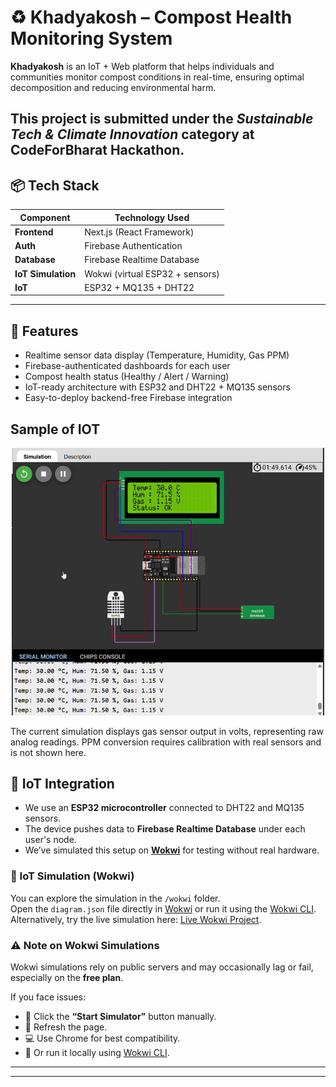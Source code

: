 # ♻️ Khadyakosh – Compost Health Monitoring System

**Khadyakosh** is an IoT + Web platform that helps individuals and communities monitor compost conditions in real-time, ensuring optimal decomposition and reducing environmental harm.

## This project is submitted under the _Sustainable Tech & Climate Innovation_ category at CodeForBharat Hackathon.

## 📦 Tech Stack

| Component          | Technology Used                 |
| ------------------ | ------------------------------- |
| **Frontend**       | Next.js (React Framework)       |
| **Auth**           | Firebase Authentication         |
| **Database**       | Firebase Realtime Database      |
| **IoT Simulation** | Wokwi (virtual ESP32 + sensors) |
| **IoT**            | ESP32 + MQ135 + DHT22           |

---

## 🚀 Features

- Realtime sensor data display (Temperature, Humidity, Gas PPM)
- Firebase-authenticated dashboards for each user
- Compost health status (Healthy / Alert / Warning)
- IoT-ready architecture with ESP32 and DHT22 + MQ135 sensors
- Easy-to-deploy backend-free Firebase integration

<h2>Sample of IOT</h2>
<p align="center">
  <img src="./assets/Khadyakosh_wokwi.gif" alt="Khadyakosh IOT Sample" width="500">
</p>
The current simulation displays gas sensor output in volts, representing raw analog readings. PPM conversion requires calibration with real sensors and is not shown here.

## 📡 IoT Integration

- We use an **ESP32 microcontroller** connected to DHT22 and MQ135 sensors.
- The device pushes data to **Firebase Realtime Database** under each user's node.
- We’ve simulated this setup on [**Wokwi**](https://wokwi.com) for testing without real hardware.

### 🔬 IoT Simulation (Wokwi)

You can explore the simulation in the `/wokwi` folder.  
Open the `diagram.json` file directly in [Wokwi](https://wokwi.com) or run it using the [Wokwi CLI](https://docs.wokwi.com/guides/wokwi-cli).  
Alternatively, try the live simulation here: [Live Wokwi Project](https://wokwi.com/projects/436373210560617473).

### ⚠️ Note on Wokwi Simulations

Wokwi simulations rely on public servers and may occasionally lag or fail, especially on the **free plan**.

If you face issues:

- 🔄 Click the **“Start Simulator”** button manually.
- 🔁 Refresh the page.
- 💻 Use Chrome for best compatibility.
- 🧪 Or run it locally using [Wokwi CLI](https://docs.wokwi.com/guides/wokwi-cli).

---

---
